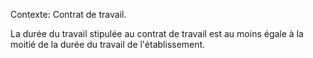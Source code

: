 Contexte: Contrat de travail.

La durée du travail stipulée au contrat de travail est au moins égale à la moitié de la durée du travail de l'établissement.